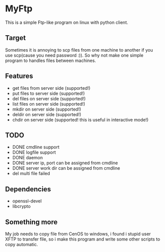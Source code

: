 # MyFtp
This is a simple Ftp-like program on linux with python client.

## Target
Sometimes it is annoying to scp files from one machine to another if you use scp(cause you need password :)). So why not make one simple program to handles files between machines.

## Features
- get files from server side (supported!)
- put files to server side (supported!)
- del files on server side (supported!)
- list files on server side (supported!)
- mkdir on server side (supported!)
- deldir on server side (supported!)
- chdir on server side (supported! this is useful in interactive mode!) 


## TODO
- DONE cmdline support     
- DONE logfile support
- DONE daemon
- DONE server ip, port can be assigned from cmdline
- DONE server work dir can be assigned from cmdline
- del multi file failed

## Dependencies
- openssl-devel
- libcrypto

## Something more
My job needs to copy file from CenOS to windows, i found i stupid user XFTP to transfer file, so i make this program and write some other scripts to copy automatic.

